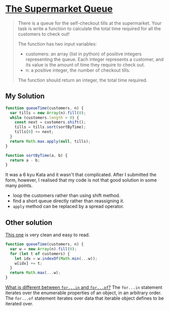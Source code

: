 # [The Supermarket Queue](https://www.codewars.com/kata/the-supermarket-queue/solutions/javascript)

> There is a queue for the self-checkout tills at the supermarket. Your task is write a function to calculate the total time required for all the customers to check out!
> 
> The function has two input variables:
> - customers: an array (list in python) of positive integers representing the queue. Each integer represents a customer, and its value is the amount of time they require to check out.
> - n: a positive integer, the number of checkout tills.
>
> The function should return an integer, the total time required.

## My Solution

```js
function queueTime(customers, n) {
  var tills = new Array(n).fill(0);
  while (customers.length > 0) {
    const next = customers.shift();
    tills = tills.sort(sortByTime);
    tills[0] += next;
  }
  return Math.max.apply(null, tills);
}

function sortByTime(a, b) {
  return a - b;
}
```

It was a 6 kyu Kata and it wasn't that complicated. After I submitted the form, however, I realised that my code is not that good solution in some many points.

- loop the customers rather than using shift method.
- find a short queue directly rather than reassigning it.
- `apply` method can be replaced by a spread operator.

## Other solution

[This one](https://www.codewars.com/kata/reviews/57b0804926ca429ed4000054/groups/57b158e8db5b3d7c1c000048) is very clean and easy to read.

```js
function queueTime(customers, n) {
  var w = new Array(n).fill(0);
  for (let t of customers) {
    let idx = w.indexOf(Math.min(...w));
    w[idx] += t;
  }
  return Math.max(...w);
}
```

[What is different between `for...in` and `for...of`?](https://developer.mozilla.org/en-US/docs/Web/JavaScript/Reference/Statements/for...of#Difference_between_for...of_and_for...in) The `for...in` statement iterates over the enumerable properties of an object, in an arbitrary order. The `for...of` statement iterates over data that iterable object defines to be iterated over.

